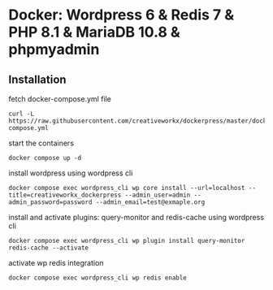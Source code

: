 # Docker: Wordpress 6 & Redis 7 & PHP 8.1 & MariaDB 10.8 & phpmyadmin 

## Installation

fetch docker-compose.yml file

```
curl -L https://raw.githubusercontent.com/creativeworkx/dockerpress/master/docker-compose.yml
```

start the containers

```
docker compose up -d
```

install wordpress using wordpress cli

```
docker compose exec wordpress_cli wp core install --url=localhost --title=creativeworkx_dockerpress --admin_user=admin --admin_password=password --admin_email=test@exmaple.org
```

install and activate plugins: query-monitor and redis-cache using wordpress cli

```
docker compose exec wordpress_cli wp plugin install query-monitor redis-cache --activate
```

activate wp redis integration

```
docker compose exec wordpress_cli wp redis enable
```
